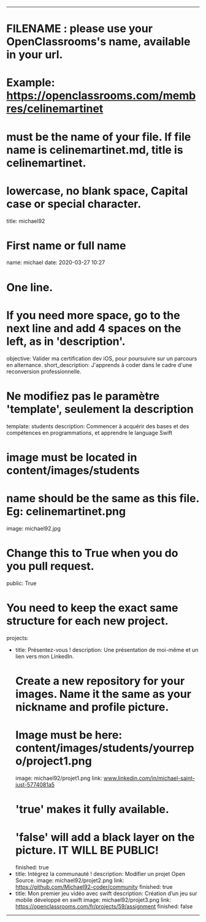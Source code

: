 
---

# FILENAME : please use your OpenClassrooms's name, available in your url.
# Example: https://openclassrooms.com/membres/celinemartinet
# must be the name of your file. If file name is celinemartinet.md, title is celinemartinet.
# lowercase, no blank space, Capital case or special character.
title: michael92

# First name or full name
name: michael
date: 2020-03-27 10:27

# One line.
# If you need more space, go to the next line and add 4 spaces on the left, as in 'description'.
objective: Valider ma certification dev iOS, pour poursuivre sur un parcours en alternance.
short_description: J'apprends à coder dans le cadre d'une reconversion professionnelle.

# Ne modifiez pas le paramètre 'template', seulement la description
template: students
description:
    Commencer à acquérir des bases et des compétences en programmations, et apprendre le language Swift

# image must be located in content/images/students
# name should be the same as this file. Eg: celinemartinet.png
image: michael92.jpg

# Change this to True when you do you pull request.
public: True

# You need to keep the exact same structure for each new project.
projects:
  - title: Présentez-vous !
    description: Une présentation de moi-même et un lien vers mon LinkedIn.
    # Create a new repository for your images. Name it the same as your nickname and profile picture.
    # Image must be here: content/images/students/yourrepo/project1.png
    image: michael92/projet1.png
    link: www.linkedin.com/in/michael-saint-just-5774081a5
    # 'true' makes it fully available.
    # 'false' will add a black layer on the picture. IT WILL BE PUBLIC!
    finished: true
  - title: Intégrez la communauté !
    description: Modifier un projet Open Source. 
    image: michael92/projet2.png
    link: https://github.com/Michael92-coder/community
    finished: true
  - title: Mon premier jeu vidéo avec swift
    description: Création d’un jeu sur mobile développé en swift
    image: michael92/projet3.png
    link: https://openclassrooms.com/fr/projects/59/assignment
    finished: false
---
